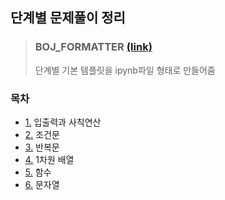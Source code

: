 ## 단계별 문제풀이 정리
> ### BOJ_FORMATTER [(link)](https://github.com/aseprite1/BOJ_step/blob/main/easy_boj_formatter.ipynb)       
>단계별 기본 템플릿을 ipynb파일 형태로 만들어줌
### 목차
*   [1.](https://github.com/aseprite1/BOJ_step/blob/main/01_%EC%9E%85%EC%B6%9C%EB%A0%A5%EA%B3%BC_%EC%82%AC%EC%B9%99%EC%97%B0%EC%82%B0.ipynb) 입출력과 사칙연산
*   [2.](https://github.com/aseprite1/BOJ_step/blob/main/02_%EC%A1%B0%EA%B1%B4%EB%AC%B8.ipynb) 조건문
*   [3.](https://github.com/aseprite1/BOJ_step/blob/main/03_%EB%B0%98%EB%B3%B5%EB%AC%B8.ipynb) 반복문
*   [4.](https://github.com/aseprite1/BOJ_step/blob/main/01_%EC%9E%85%EC%B6%9C%EB%A0%A5%EA%B3%BC_%EC%82%AC%EC%B9%99%EC%97%B0%EC%82%B0.ipynb) 1차원 배열
*   [5.](https://github.com/aseprite1/BOJ_step/blob/main/01_%EC%9E%85%EC%B6%9C%EB%A0%A5%EA%B3%BC_%EC%82%AC%EC%B9%99%EC%97%B0%EC%82%B0.ipynb) 함수
*   [6.](https://github.com/aseprite1/BOJ_step/blob/main/01_%EC%9E%85%EC%B6%9C%EB%A0%A5%EA%B3%BC_%EC%82%AC%EC%B9%99%EC%97%B0%EC%82%B0.ipynb) 문자열
